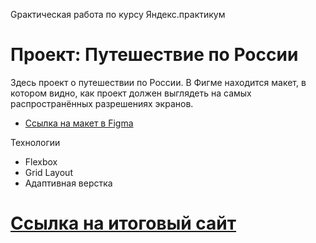 Gрактическая работа по курсу Яндекс.практикум
# Проект: Путешествие по России

Здесь проект о путешествии по России.
В Фигме находится макет, в котором видно, как проект должен выглядеть на самых распространённых разрешениях экранов.

* [Ссылка на макет в Figma](https://www.figma.com/file/5S2WSbEFL6awjVWJ0NWL8Q/Sprint-3_-Russia-_-desktop-mobile?node-id=28503%3A0)

Технологии

- Flexbox
- Grid Layout
- Адаптивная верстка


# [Ссылка на итоговый сайт](https://kate9611.github.io/russian-travel/)
